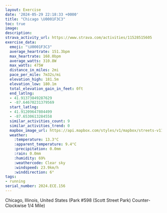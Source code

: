 ```yaml
---
layout: Exercise
date: '2024-05-29 22:18:33 +0000'
title: "Chicago \U0001F3C3"
toc: true
image:
description:
strava_activity_url: https://www.strava.com/activities/11528515605
exercise_data:
  emoji: "\U0001F3C3"
  average_heartrate: 151.3bpm
  max_heartrate: 168.0bpm
  average_watts: 310.8W
  max_watts: 475W
  distance_in_miles: 2mi
  pace_per_mile: 7m32s/mi
  elevation_high: 181.5m
  elevation_low: 180.1m
  total_elevation_gain_in_feet: 0ft
  end_latlng:
  - 41.91373849287629
  - -87.64670231379569
  start_latlng:
  - 41.91209647804499
  - -87.6530613284558
  similar_activities_count: 9
  similar_activities_trend: 0
  mapbox_image_url: https://api.mapbox.com/styles/v1/mapbox/streets-v11/static/path-5+787af2-1.0(e%7Bx~Fnk~uOEoAEUM%5DPS~A_CXe%40Be%40Ho%40%3FuADWIaADCf%40KBoCAkE%3FoBCyA%40q%40Fk%40%40yBAg%40Bm%40Ae%40Kg%40%40UFGDATH%60AGPBHHBFAb%40%40p%40AtBDt%40DNLRNLJBT%3FhAGRIR%5BFYEaDAQGYY%5B%5BA%5BBS%3Fg%40FOJMPGj%40%3Fh%40Ad%40DxADNLRJHPD%7CAEPKX%5DBQ%3FoBCcAGWOSWQ%7D%40AQB_%40JOJGLIb%40%40r%40Cp%40FlAFTHLVPJBzAINKR%5BHW%40e%40IuCIUQSMGKA%5B%3FgAHIDQZEPBf%40CfAHxAJXPLPDzAETOPYDS%3FsBA%7D%40CSEMIKYOo%40G%7BAC_%40M%5DFQCu%40%40e%40Ja%40Ic%40Di%40C%5BD_%40CaABi%40DS%3F%5BDa%40E%7B%40Fa%40Ck%40Hw%40%40KBCDHj%40E~BF%5E%3FN),pin-s-s+e5b22e(-87.65128,41.91171),pin-s-f+89ae00(-87.64484999999993,41.91381000000001)/auto/800x800?access_token=pk.eyJ1Ijoiam9zaGJlY2ttYW4iLCJhIjoiY205eWR2aDd1MWZ6djJrbXc4a3M0bWZleiJ9.XiG9OWkNcZk2QzjJbxLB4A
  weather:
    :temperature: 13.3°C
    :apparent_temperature: 9.4°C
    :precipitation: 0.0mm
    :rain: 0.0mm
    :humidity: 69%
    :weathercode: Clear sky
    :windspeed: 23.9km/h
    :winddirection: 6°
tags:
- running
serial_number: 2024.ECE.156
---
```

Chicago, Illinois, United States (Park #598 (Scott Street Park) Counter-Clockwise 1/4 Mile)
